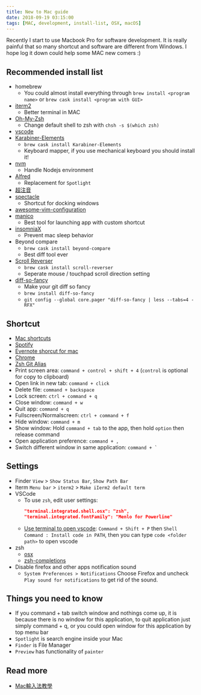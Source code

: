 ```yaml
---
title: New to Mac guide
date: 2018-09-19 03:15:00
tags: [MAC, development, install-list, OSX, macOS]
---
```


Recently I start to use Macbook Pro for software development. It is really painful that so many shortcut and software are different from Windows. I hope log it down could help some MAC new comers :)

## Recommended install list

* homebrew
  * You could almost install everything through `brew install <program name>` or `brew cask install <program with GUI>`
* [iterm2](https://www.iterm2.com/)
  * Better terminal in MAC
* [Oh-My-Zsh](https://github.com/robbyrussell/oh-my-zsh)
  * Change default shell to zsh with `chsh -s $(which zsh)`
* [vscode](https://code.visualstudio.com/Download)
* [Karabiner-Elements](https://github.com/tekezo/Karabiner-Elements)
  * `brew cask install Karabiner-Elements`
  * Keyboard mapper, if you use mechanical keyboard you should install it!
* [nvm](https://github.com/creationix/nvm)
  * Handle Nodejs environment
* [Alfred](https://www.alfredapp.com/)
  * Replacement for `Spotlight`
* [超注音](https://applealmond.com/posts/27387)
* [spectacle](https://www.spectacleapp.com/)
  * Shortcut for docking windows
* [awesome-vim-configuration](https://github.com/amix/vimrc)
* [manico](https://itunes.apple.com/cn/app/manico/id724472954?mt=12)
  * Best tool for launching app with custom shortcut
* [insomniaX](http://semaja2.net/ye-ol-projects/insomniaxinfo/)
  * Prevent mac sleep behavior
* Beyond compare
  * `brew cask install beyond-compare`
  * Best diff tool ever
* [Scroll Reverser](http://pilotmoon.com/scrollreverser/)
  * `brew cask install scroll-reverser`
  * Seperate mouse / touchpad scroll direction setting
* [diff-so-fancy](https://github.com/so-fancy/diff-so-fancy)
  * Make your git diff so fancy
  * `brew install diff-so-fancy`
  * `git config --global core.pager "diff-so-fancy | less --tabs=4 -RFX"`

## Shortcut

* [Mac shortcuts](https://support.apple.com/en-us/ht201236)
* [Spotify](https://support.spotify.com/us/using_spotify/system_settings/keyboard-shortcuts/)
* [Evernote shorcut for mac](https://help.evernote.com/hc/en-us/articles/208313358-Keyboard-shortcuts-in-Evernote-for-Mac)
* [Chrome](https://support.google.com/chrome/answer/157179?hl=zh-Hant)
* [Zsh Git Alias](https://github.com/robbyrussell/oh-my-zsh/blob/master/plugins/git/git.plugin.zsh)
* Print screen area: `command + control + shift + 4` (`control` is optional for copy to clipboard)
* Open link in new tab: `command + click`
* Delete file: `command + backspace`
* Lock screen: `ctrl + command + q`
* Close window: `command + w`
* Quit app: `command + q`
* Fullscreen/Normalscreen: `ctrl + command + f`
* Hide window: `command + m`
* Show window: Hold `command + tab` to the app, then hold `option` then release command
* Open application preference: `command + ,`
* Switch different window in same application: `` command + ` ``

## Settings

* Finder
    `View` > `Show Status Bar`, `Show Path Bar`
* Iterm
    `Menu bar` > `iterm2` > `Make iIerm2 default term`
* VSCode
  * To use `zsh`, edit user settings:
    ```json
    "terminal.integrated.shell.osx": "zsh",
    "terminal.integrated.fontFamily": "Menlo for Powerline"
    ```
  * [Use terminal to open vscode](https://stackoverflow.com/questions/30065227/run-open-vscode-from-mac-terminal):
    `Command + Shift + P` then `Shell Command : Install code in PATH`, then you can type `code <folder path>` to open vscode
* zsh
  * [osx](https://github.com/robbyrussell/oh-my-zsh/tree/master/plugins/osx)
  * [zsh-completions](https://github.com/zsh-users/zsh-completions)
* Disable firefox and other apps notification sound
  * `System Preferences > Notifications` Choose Firefox and uncheck `Play sound for notifications` to get rid of the sound.

## Things you need to know

* If you command + tab switch window and nothings come up, it is because there is no window for this application, to quit application just simply command + q, or you could open window for this application by top menu bar
* `Spotlight` is search engine inside your Mac
* `Finder` is File Manager
* `Preview` has functionality of `painter`

## Read more

* [Mac輸入法教學](http://letsoffice.tw/2016mackeyin/)
